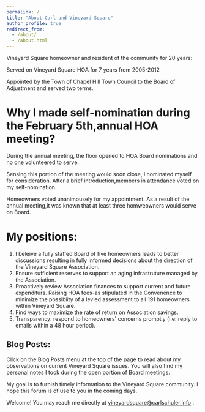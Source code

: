 ```yaml
---
permalink: /
title: "About Carl and Vineyard Square"
author_profile: true
redirect_from: 
  - /about/
  - /about.html
---
```


Vineyard Square homeowner and resident of the community for 20 years:


Served on Vineyard Square HOA for 7 years from 2005-2012


Appointed by the Town of Chapel Hill Town Council to the Board of Adjustment and served two terms.


Why I made self-nomination during the February 5th,annual HOA meeting?
======
During the annual meeting, the floor opened to HOA Board nominations and no one volunteered to serve.

Sensing this portion of the meeting would soon close, I nominated myself for consideration.   After a brief introduction,members in attendance voted on my self-nomination.  

Homeowners voted unanimousely for my appointment.  As a result of the annual meeting,it was known that at least three homweowners would serve on Board. 

My positions:
======
1. I beleive a fully staffed Board of five homeowners leads to better discussions resulting in fully informed decisions about the direction of the Vineyard Square Association. 
2. Ensure sufficient reserves to support an aging infrastruture managed by the Association. 
3. Proactively review Association finances to support current and future expenditurs.  Raising HOA fees-as stipulated in the Convenence to minimize the possibiity of a levied assessment to all 191 homeowners within Vineyard Square.
4. Find ways to maximize the rate of return on Association savings.
5. Transparency: respond to homeowners' concerns promptly (i.e: reply to emails within a 48 hour period).  

Blog Posts: 
------
Click on the Blog Posts menu at the top of the page to read about my observations on current Vineyard Square issues. You will also find my personal notes I took during the open portion of Board meetings. 

My goal is to furnish timely information to the Vineyard Square community.   I hope this forum is of use to you in the coming days.  

Welcome! You may reach me directly at vineyardsquare@carlschuler.info . 

